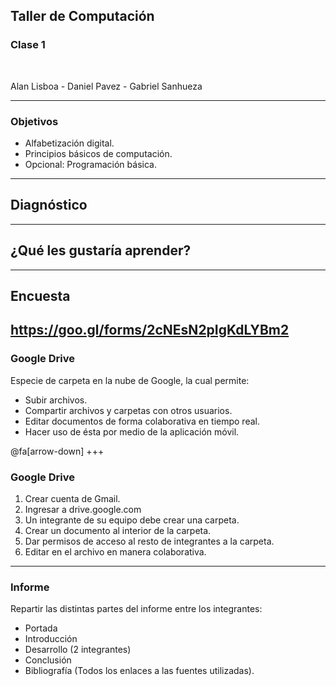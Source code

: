 ## Taller de Computación
### Clase 1

<br>

Alan Lisboa - Daniel Pavez - Gabriel Sanhueza

---
### Objetivos

- Alfabetización digital.
- Principios básicos de computación.
- Opcional: Programación básica.

---
## Diagnóstico
---
## ¿Qué les gustaría aprender?
---
## Encuesta
https://goo.gl/forms/2cNEsN2pIgKdLYBm2
---
### Google Drive

Especie de carpeta en la nube de Google, la cual permite:
- Subir archivos.
- Compartir archivos y carpetas con otros usuarios.
- Editar documentos de forma colaborativa en tiempo real.
- Hacer uso de ésta por medio de la aplicación móvil.

@fa[arrow-down]
+++
### Google Drive

1. Crear cuenta de Gmail.
2. Ingresar a drive.google.com
3. Un integrante de su equipo debe crear una carpeta.
4. Crear un documento al interior de la carpeta.
5. Dar permisos de acceso al resto de integrantes a la carpeta.
6. Editar en el archivo en manera colaborativa.
---
### Informe

Repartir las distintas partes del informe entre los integrantes:
- Portada
- Introducción
- Desarrollo (2 integrantes)
- Conclusión
- Bibliografía (Todos los enlaces a las fuentes utilizadas).